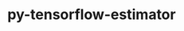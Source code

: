 ---
title: "py-tensorflow-estimator"
layout: cache
categories: [package, develop-2023-10-29]
meta: {"versions": ["2.10"], "compilers": ["gcc@=11.3.0"], "oss": ["ubuntu22.04"], "platforms": ["linux"], "targets": ["x86_64_v3"], "stacks": ["ml-linux-x86_64-cpu", "ml-linux-x86_64-cuda", "ml-linux-x86_64-rocm", "root"], "num_specs": 3, "num_specs_by_stack": {"ml-linux-x86_64-cpu": 1, "root": 3, "ml-linux-x86_64-cuda": 1, "ml-linux-x86_64-rocm": 1}}
spec_details: [{"hash": "iuu7cwu2nmhkkwstv73n464zjfjhpryp", "compiler": "gcc@=11.3.0", "versions": ["2.10"], "os": "ubuntu22.04", "platform": "linux", "target": "x86_64_v3", "variants": ["build_system=generic"], "stacks": ["ml-linux-x86_64-cpu", "root"], "size": "-", "tarball": "https://binaries.spack.io/releases/develop-2023-10-29/build_cache/linux-ubuntu22.04-x86_64_v3/gcc-11.3.0/py-tensorflow-estimator-2.10/linux-ubuntu22.04-x86_64_v3-gcc-11.3.0-py-tensorflow-estimator-2.10-iuu7cwu2nmhkkwstv73n464zjfjhpryp.spack"}, {"hash": "twj5aoxsdboct6qwlnt7b43w7pfmtljk", "compiler": "gcc@=11.3.0", "versions": ["2.10"], "os": "ubuntu22.04", "platform": "linux", "target": "x86_64_v3", "variants": ["build_system=generic"], "stacks": ["ml-linux-x86_64-cuda", "root"], "size": "-", "tarball": "https://binaries.spack.io/releases/develop-2023-10-29/build_cache/linux-ubuntu22.04-x86_64_v3/gcc-11.3.0/py-tensorflow-estimator-2.10/linux-ubuntu22.04-x86_64_v3-gcc-11.3.0-py-tensorflow-estimator-2.10-twj5aoxsdboct6qwlnt7b43w7pfmtljk.spack"}, {"hash": "wakduf7rqsy673ulw2onob4dybow3nkn", "compiler": "gcc@=11.3.0", "versions": ["2.10"], "os": "ubuntu22.04", "platform": "linux", "target": "x86_64_v3", "variants": ["build_system=generic"], "stacks": ["root", "ml-linux-x86_64-rocm"], "size": "-", "tarball": "https://binaries.spack.io/releases/develop-2023-10-29/build_cache/linux-ubuntu22.04-x86_64_v3/gcc-11.3.0/py-tensorflow-estimator-2.10/linux-ubuntu22.04-x86_64_v3-gcc-11.3.0-py-tensorflow-estimator-2.10-wakduf7rqsy673ulw2onob4dybow3nkn.spack"}]
---